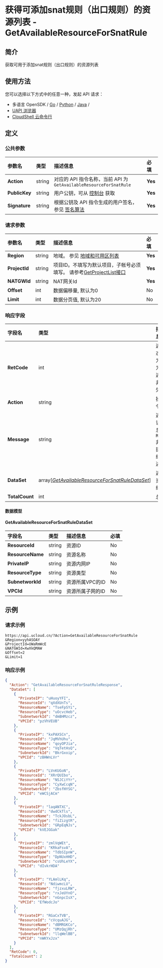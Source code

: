 # 获得可添加snat规则（出口规则）的资源列表 - GetAvailableResourceForSnatRule

## 简介

获取可用于添加snat规则（出口规则）的资源列表






## 使用方法

您可以选择以下方式中的任意一种，发起 API 请求：
- 多语言 OpenSDK / [Go](https://github.com/ucloud/ucloud-sdk-go) / [Python](https://github.com/ucloud/ucloud-sdk-python3) / [Java](https://github.com/ucloud/ucloud-sdk-java) /
- [UAPI 浏览器](https://console.ucloud.cn/uapi/detail?id=GetAvailableResourceForSnatRule)
- [CloudShell 云命令行](https://shell.ucloud.cn/)


## 定义

### 公共参数

| 参数名 | 类型 | 描述信息 | 必填 |
|:---|:---|:---|:---|
| **Action**     | string  | 对应的 API 指令名称，当前 API 为 `GetAvailableResourceForSnatRule`                        | **Yes** |
| **PublicKey**  | string  | 用户公钥，可从 [控制台](https://console.ucloud.cn/uapi/apikey) 获取                                             | **Yes** |
| **Signature**  | string  | 根据公钥及 API 指令生成的用户签名，参见 [签名算法](api/summary/signature.md)  | **Yes** |

### 请求参数

| 参数名 | 类型 | 描述信息 | 必填 |
|:---|:---|:---|:---|
| **Region** | string | 地域。 参见 [地域和可用区列表](https://docs.ucloud.cn/api/summary/regionlist) |**Yes**|
| **ProjectId** | string | 项目ID。不填写为默认项目，子帐号必须填写。 请参考[GetProjectList接口](https://docs.ucloud.cn/api/summary/get_project_list) |**Yes**|
| **NATGWId** | string | NAT网关Id |**Yes**|
| **Offset** | int | 数据偏移量, 默认为0 |No|
| **Limit** | int | 数据分页值, 默认为20 |No|

### 响应字段

| 字段名 | 类型 | 描述信息 | 必填 |
|:---|:---|:---|:---|
| **RetCode** | int | 返回状态码，为 0 则为成功返回，非 0 为失败 |**Yes**|
| **Action** | string | 操作指令名称 |**Yes**|
| **Message** | string | 返回错误消息，当 `RetCode` 非 0 时提供详细的描述信息 |No|
| **DataSet** | array[[*GetAvailableResourceForSnatRuleDataSet*](#GetAvailableResourceForSnatRuleDataSet)] | 返回的资源详细信息 |**Yes**|
| **TotalCount** | int | 总数 |**Yes**|

#### 数据模型


#### GetAvailableResourceForSnatRuleDataSet

| 字段名 | 类型 | 描述信息 | 必填 |
|:---|:---|:---|:---|
| **ResourceId** | string | 资源ID |No|
| **ResourceName** | string | 资源名称 |No|
| **PrivateIP** | string | 资源内网IP |No|
| **ResourceType** | string | 资源类型 |No|
| **SubnetworkId** | string | 资源所属VPC的ID |No|
| **VPCId** | string | 资源所属子网的ID |No|

## 示例

### 请求示例
    
```
https://api.ucloud.cn/?Action=GetAvailableResourceForSnatRule
&Region=yyhASOAY
&ProjectId=UWaRmWcE
&NATGWId=XwXkQMAW
&Offset=2
&Limit=1
```

### 响应示例
    
```json
{
  "Action": "GetAvailableResourceForSnatRuleResponse",
  "DataSet": [
    {
      "PrivateIP": "uHuoyYFI",
      "ResourceId": "qXdXUnTs",
      "ResourceName": "TseFpSYi",
      "ResourceType": "uOcvcHeb",
      "SubnetworkId": "dmBHMzcz",
      "VPCId": "pzVhVEUB"
    },
    {
      "PrivateIP": "kxPAXSCn",
      "ResourceId": "JqMVhUhu",
      "ResourceName": "qoyOPJia",
      "ResourceType": "VqTetHsQ",
      "SubnetworkId": "BkrGxoip",
      "VPCId": "zBHWnLVr"
    },
    {
      "PrivateIP": "LVnKUGoN",
      "ResourceId": "XRrQUIbo",
      "ResourceName": "NSJCiYYr",
      "ResourceType": "CyXwCcqN",
      "SubnetworkId": "ZbsfHYSG",
      "VPCId": "eWCSjACm"
    },
    {
      "PrivateIP": "laqANTXC",
      "ResourceId": "dwdCkTls",
      "ResourceName": "TckJOsbL",
      "ResourceType": "fiZizgtR",
      "SubnetworkId": "GRpEqNJs",
      "VPCId": "kVEJGGak"
    },
    {
      "PrivateIP": "zmlVqWEt",
      "ResourceId": "KRkaFsvA",
      "ResourceName": "TdbSIpnW",
      "ResourceType": "DpNUxHHD",
      "SubnetworkId": "csUhLeYX",
      "VPCId": "dIvkrHDA"
    },
    {
      "PrivateIP": "YLAmlLKq",
      "ResourceId": "NdiwmcLU",
      "ResourceName": "fjzxuLRW",
      "ResourceType": "rxJeUYnO",
      "SubnetworkId": "nGnpcIsX",
      "VPCId": "EfWodcJo"
    },
    {
      "PrivateIP": "RGaCxTVB",
      "ResourceId": "cVcquAJG",
      "ResourceName": "dBMRGKCo",
      "ResourceType": "UMzQqjRh",
      "SubnetworkId": "llqWelBB",
      "VPCId": "nWKYxJzx"
    }
  ],
  "RetCode": 0,
  "TotalCount": 2
}
```





